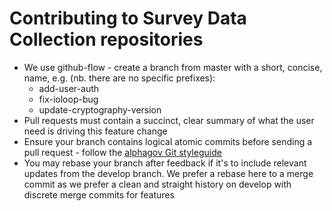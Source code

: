 Contributing to Survey Data Collection repositories
===================================================

* We use github-flow - create a branch from master with a short, concise, name, e.g. (nb. there are no specific prefixes):
    * add-user-auth
    * fix-ioloop-bug
    * update-cryptography-version
* Pull requests must contain a succinct, clear summary of what the user need is driving this feature change
* Ensure your branch contains logical atomic commits before sending a pull request - follow the [alphagov Git styleguide](https://github.com/alphagov/styleguides/blob/master/git.md)
* You may rebase your branch after feedback if it's to include relevant updates from the develop branch. We prefer a rebase here to a merge commit as we
prefer a clean and straight history on develop with discrete merge commits for features
